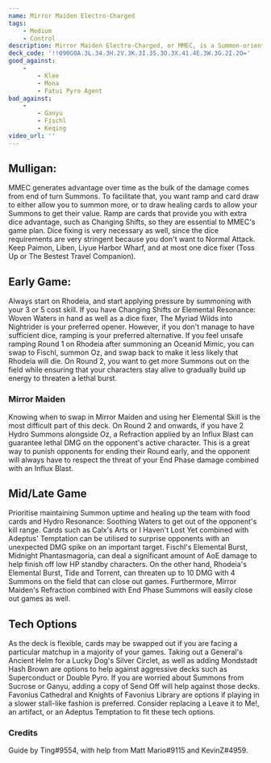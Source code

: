 ```yaml
---
name: Mirror Maiden Electro-Charged
tags:
    - Medium
    - Control
description: Mirror Maiden Electro-Charged, or MMEC, is a Summon-oriented midrange deck which aims to gain advantage through high value Skills and Electro-Charged. Use Rhodeia of Loch and Fischl's Summons to whittle down the opponent and use their Elemental Bursts and Mirror Maiden to finish them off!
deck_code: '!!090G0A.3L.34.3H.2V.3K.3I.35.3O.3X.41.4E.3W.3G.2I.2O='
good_against:
    - 
        - Klee
        - Mona
        - Fatui Pyro Agent
bad_against: 
    - 
        - Ganyu
        - Fischl
        - Keqing
video_url: ''
--- 
```



## Mulligan: 
<CardRow :cards="['Liyue Harbor Wharf', 'Liben', 'Paimon', 'The Bestest Travel Companion', 'Toss Up']"></CardRow>


MMEC generates advantage over time as the bulk of the damage comes from end of turn Summons. To facilitate that, you want ramp and card draw to either allow you to summon more, or to draw healing cards to allow your Summons to get their value. Ramp are cards that provide you with extra dice advantage, such as Changing Shifts, so they are essential to MMEC's game plan. Dice fixing is very necessary as well, since the dice requirements are very stringent because you don't want to Normal Attack. Keep Paimon, Liben, Liyue Harbor Wharf, and at most one dice fixer (Toss Up or The Bestest Travel Companion).


## Early Game: 


Always start on Rhodeia, and start applying pressure by summoning with your 3 or 5 cost skill. If you have Changing Shifts or Elemental Resonance: Woven Waters in hand as well as a dice fixer, The Myriad Wilds into Nightrider is your preferred opener. However, if you don't manage to have sufficient dice, ramping is your preferred alternative. If you feel unsafe ramping Round 1 on Rhodeia after summoning an Oceanid Mimic, you can swap to Fischl, summon Oz, and swap back to make it less likely that Rhodeia will die. On Round 2, you want to get more Summons out on the field while ensuring that your characters stay alive to gradually build up energy to threaten a lethal burst.


### Mirror Maiden
<CardRow :cards= "['Mirror Maiden']"></CardRow>


Knowing when to swap in Mirror Maiden and using her Elemental Skill is the most difficult part of this deck. On Round 2 and onwards, if you have 2 Hydro Summons alongside Oz, a Refraction applied by an Influx Blast can guarantee lethal DMG on the opponent's active character. This is a great way to punish opponents for ending their Round early, and the opponent will always have to respect the threat of your End Phase damage combined with an Influx Blast.


## Mid/Late Game
<CardFan :cards="['Calx\'s Arts', 'I Haven\'t Lost Yet', 'Adeptus\' Temptation',]"></CardFan>


Prioritise maintaining Summon uptime and healing up the team with food cards and Hydro Resonance: Soothing Waters to get out of the opponent's kill range. Cards such as Calx's Arts or I Haven't Lost Yet combined with Adeptus' Temptation can be utilised to surprise opponents with an unexpected DMG spike on an important target. Fischl's Elemental Burst, Midnight Phantasmagoria, can deal a significant amount of AoE damage to help finish off low HP standby characters. On the other hand, Rhodeia's Elemental Burst, Tide and Torrent, can threaten up to 10 DMG with 4 Summons on the field that can close out games. Furthermore, Mirror Maiden's Refraction combined with End Phase Summons will easily close out games as well.


## Tech Options
<CardFan :cards="['Send Off', 'Lucky Dog\'s Silver Circlet', 'Mondstadt Hash Brown',]"></CardFan>


As the deck is flexible, cards may be swapped out if you are facing a particular matchup in a majority of your games. Taking out a General's Ancient Helm for a Lucky Dog's Silver Circlet, as well as adding Mondstadt Hash Brown are options to help against aggressive decks such as Superconduct or Double Pyro. If you are worried about Summons from Sucrose or Ganyu, adding a copy of Send Off will help against those decks. Favonius Cathedral and Knights of Favonius Library are options if playing in a slower stall-like fashion is preferred. Consider replacing a Leave it to Me!, an artifact, or an Adeptus Temptation to fit these tech options.  


### Credits
Guide by Ting#9554, with help from Matt Mario#9115 and KevinZ#4959.
